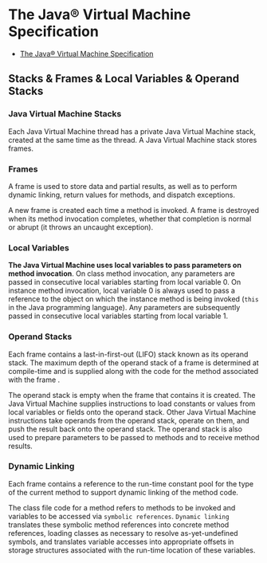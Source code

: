 # The Java® Virtual Machine Specification

- [The Java® Virtual Machine Specification](https://docs.oracle.com/javase/specs/jvms/se8/html/index.html)

## Stacks & Frames & Local Variables & Operand Stacks

### Java Virtual Machine Stacks

Each Java Virtual Machine thread has a private Java Virtual Machine stack, created at the same time as the thread. A Java Virtual Machine stack stores frames.

### Frames

A frame is used to store data and partial results, as well as to perform dynamic linking, return values for methods, and dispatch exceptions.

A new frame is created each time a method is invoked. A frame is destroyed when its method invocation completes, whether that completion is normal or abrupt (it throws an uncaught exception).

### Local Variables

**The Java Virtual Machine uses local variables to pass parameters on method invocation**. On class method invocation, any parameters are passed in consecutive local variables starting from local variable 0. On instance method invocation, local variable 0 is always used to pass a reference to the object on which the instance method is being invoked (`this` in the Java programming language). Any parameters are subsequently passed in consecutive local variables starting from local variable 1.

### Operand Stacks

Each frame  contains a last-in-first-out (LIFO) stack known as its operand stack. The maximum depth of the operand stack of a frame is determined at compile-time and is supplied along with the code for the method associated with the frame .

The operand stack is empty when the frame that contains it is created. The Java Virtual Machine supplies instructions to load constants or values from local variables or fields onto the operand stack. Other Java Virtual Machine instructions take operands from the operand stack, operate on them, and push the result back onto the operand stack. The operand stack is also used to prepare parameters to be passed to methods and to receive method results.

### Dynamic Linking

Each frame contains a reference to the run-time constant pool for the type of the current method to support dynamic linking of the method code.

The class file code for a method refers to methods to be invoked and variables to be accessed via `symbolic references`. `Dynamic linking` translates these symbolic method references into concrete method references, loading classes as necessary to resolve as-yet-undefined symbols, and translates variable accesses into appropriate offsets in storage structures associated with the run-time location of these variables.
